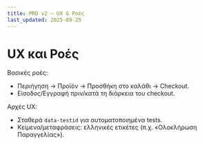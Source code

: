 ```yaml
---
title: PRD v2 — UX & Ροές
last_updated: 2025-09-25
---
```


# UX και Ροές

Βασικές ροές:
- Περιήγηση → Προϊόν → Προσθήκη στο καλάθι → Checkout.
- Είσοδος/Εγγραφή πριν/κατά τη διάρκεια του checkout.

Αρχές UX:
- Σταθερά `data-testid` για αυτοματοποιημένα tests.
- Κείμενα/μεταφράσεις: ελληνικές ετικέτες (π.χ. «Ολοκλήρωση Παραγγελίας»).

